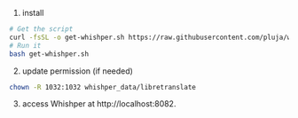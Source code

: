 
1. install
```bash
# Get the script
curl -fsSL -o get-whishper.sh https://raw.githubusercontent.com/pluja/whishper/main/get-whishper.sh
# Run it
bash get-whishper.sh
```

2. update permission (if needed)

```bash
chown -R 1032:1032 whishper_data/libretranslate
```

3. access Whishper at http://localhost:8082.
